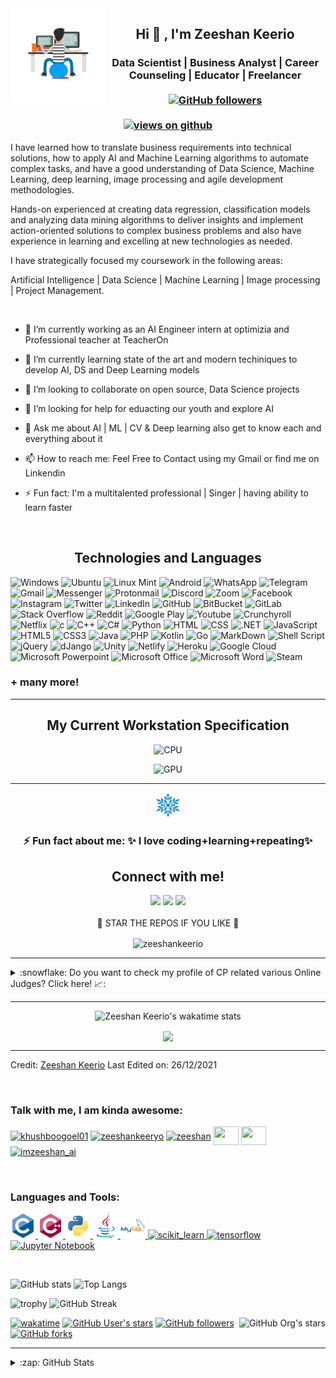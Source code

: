 
 <img align="left" alt="gif" src="https://github.com/imzeeshan-ai/imzeeshan-ai/blob/main/me.gif?raw=true" width="30%" height="30%" />
  

<h2 align="center"> Hi 👋 , I'm Zeeshan Keerio <br/></h2> 
<h3 align="center">Data Scientist | Business Analyst | Career Counseling | Educator | Freelancer <br> <br>
  <a href="https://github.com/zeeshankeerio" target="_blank">
    <img alt="GitHub followers" src="https://img.shields.io/github/followers/zeeshankeerio?label=Github%20followers&style=for-the-badge">
  </a> <br> <br>
  <a href="https://github.com/zeeshankeerio" target="_blank">
    <img src="https://komarev.com/ghpvc/?username=zeeshankeerio&label=Views&color=brightgreen&style=flat-square" alt="views on github" />
  </a>
  </h3> 

<p>

I have learned how to translate business requirements into technical solutions, how to apply AI and Machine Learning algorithms to automate complex tasks, and have a good understanding of Data Science, Machine Learning, deep learning, image processing and agile development methodologies.

Hands-on experienced at creating data regression, classification models and analyzing data mining algorithms to deliver insights and implement action-oriented solutions to complex business problems and also have experience in learning and excelling at new technologies as needed.

I have strategically focused my coursework in the following areas:

Artificial Intelligence | Data Science | Machine Learning | Image processing | Project Management.

<br />

</p>

- 🔭 I’m currently working as an AI Engineer intern at optimizia and Professional teacher at TeacherOn

- 🌱 I’m currently learning state of the art and modern techiniques to develop AI, DS and Deep Learning models 

- 👯 I’m looking to collaborate on open source, Data Science projects

- 🤔 I’m looking for help for eduacting our youth and explore AI 

- 💬 Ask me about AI | ML | CV & Deep learning also get to know each and everything about it  

- 📫 How to reach me: Feel Free to Contact using my Gmail or find me on Linkendin 

- ⚡ Fun fact: I'm a multitalented professional | Singer | having ability to learn faster 

<br />

      
               
     


<h2 align="center">
Technologies and Languages </h2>

![Windows](https://img.shields.io/badge/Windows-0078D6?style=flat-square&logoColor=white)
![Ubuntu](https://img.shields.io/badge/Ubuntu-E95420?style=flat-square&logo=ubuntu&logoColor=white)
![Linux Mint](https://img.shields.io/badge/Linux_Mint-87CF3E?style=flat-square&logo=linux-mint&logoColor=white)
![Android](https://img.shields.io/badge/Android-3DDC84?style=flat-square&logo=android&logoColor=white)
![WhatsApp](https://img.shields.io/badge/WhatsApp-25D366?style=flat-square&logo=whatsapp&logoColor=white)
![Telegram](https://img.shields.io/badge/Telegram-2CA5E0?style=flat-square&logo=telegram&logoColor=white)
![Gmail](https://img.shields.io/badge/Gmail-D14836?style=flat-square&logo=gmail&logoColor=white)
![Messenger](https://img.shields.io/badge/Messenger-00B2FF?style=flat-square&logo=messenger&logoColor=white)
![Protonmail](https://img.shields.io/badge/ProtonMail-8B89CC?style=flat-square&logo=protonmail&logoColor=white)
![Discord](https://img.shields.io/badge/Discord-7289DA?style=flat-square&logo=discord&logoColor=white)
![Zoom](https://img.shields.io/badge/Zoom-2D8CFF?style=flat-square&logo=zoom&logoColor=white)
![Facebook](https://img.shields.io/badge/Facebook-1877F2?style=flat-square&logo=facebook&logoColor=white)
![Instagram](https://img.shields.io/badge/Instagram-E4405F?style=flat-square&logo=instagram&logoColor=white)
![Twitter](https://img.shields.io/badge/Twitter-1DA1F2?style=flat-square&logo=twitter&logoColor=white)
![LinkedIn](https://img.shields.io/badge/LinkedIn-0077B5?style=flat-square&logo=linkedin&logoColor=white)
![GitHub](https://img.shields.io/badge/-GitHub-181717?style=flat-square&logo=github)
![BitBucket](https://img.shields.io/badge/-BitBucket-darkblue?style=flat-square&logo=bitbucket)
![GitLab](https://img.shields.io/badge/GitLab-330F63?style=flat-square&logo=gitlab&logoColor=white)
![Stack Overflow](https://img.shields.io/badge/Stack_Overflow-FE7A16?style=flat-square&logo=stack-overflow&logoColor=white)
![Reddit](https://img.shields.io/badge/Reddit-FF4500?style=flat-square&logo=reddit&logoColor=white)
![Google Play](https://img.shields.io/badge/Google_Play-414141?style=flat-square&logo=google-play&logoColor=white)
![Youtube](https://img.shields.io/badge/YouTube-FF0000?style=flat-square&logo=youtube&logoColor=white)
![Crunchyroll](https://img.shields.io/badge/Crunchyroll-F47521?style=flat-square&logo=crunchyroll&logoColor=white)
![Netflix](https://img.shields.io/badge/Netflix-E50914?style=flat-square&logo=netflix&logoColor=white)
![c](https://img.shields.io/badge/C-00599C?style=flat-square&logo=c&logoColor=white)
![C++](https://img.shields.io/badge/-C++-007ACC?style=flat-square&logo=cplusplus&logoColor=white)
![C#](https://img.shields.io/badge/C%23-239120?style=flat-square&logo=c-sharp&logoColor=white)
![Python](https://img.shields.io/badge/Python-14354C?style=flat-square&logo=python&logoColor=white)
![HTML](https://img.shields.io/badge/HTML-239120?style=flat-square&logo=html5&logoColor=white)
![CSS](https://img.shields.io/badge/CSS-239120?&style=flat-square&logo=css3&logoColor=white)
![.NET](https://img.shields.io/badge/.NET-5C2D91?style=flat-square&logo=.net&logoColor=white)
![JavaScript](https://img.shields.io/badge/-JavaScript-black?style=flat-square&logo=javascript)
![HTML5](https://img.shields.io/badge/HTML5-E34F26?style=flat-square&logo=html5&logoColor=white)
![CSS3](https://img.shields.io/badge/CSS3-1572B6?style=flat-square&logo=css3&logoColor=white)
![Java](https://img.shields.io/badge/-Java-007396?style=flat-square&logo=java)
![PHP](https://img.shields.io/badge/PHP-777BB4?style=flat-square&logo=php&logoColor=white)
![Kotlin](https://img.shields.io/badge/Kotlin-0095D5?&style=flat-square&logo=kotlin&logoColor=white)
![Go](https://img.shields.io/badge/Go-00ADD8?style=flat-square&logo=go&logoColor=white)
![MarkDown](https://img.shields.io/badge/Markdown-000000?style=flat-square&logo=markdown&logoColor=white)
![Shell Script](https://img.shields.io/badge/Shell_Script-121011?style=flat-square&logo=gnu-bash&logoColor=white)
![jQuery](https://img.shields.io/badge/jQuery-0769AD?style=flat-square&logo=jquery&logoColor=white)
![dJango](https://img.shields.io/badge/Django-092E20?style=flat-square&logo=django&logoColor=white)
![Unity](https://img.shields.io/badge/Unity-100000?style=flat-square&logo=unity&logoColor=white)
![Netlify](https://img.shields.io/badge/Netlify-00C7B7?style=flat-square&logo=netlify&logoColor=white)
![Heroku](https://img.shields.io/badge/Heroku-430098?style=flat-square&logo=heroku&logoColor=white)
![Google Cloud](https://img.shields.io/badge/Google_Cloud-4285F4?style=flat-square&logo=google-cloud&logoColor=white)
![Microsoft Powerpoint](https://img.shields.io/badge/Microsoft_PowerPoint-B7472A?style=flat-square&logo=microsoft-powerpoint&logoColor=white)
![Microsoft Office](https://img.shields.io/badge/Microsoft_Office-D83B01?style=flat-square&logo=microsoft-office&logoColor=white)
![Microsoft Word](https://img.shields.io/badge/Microsoft_Word-2B579A?style=flat-square&logo=microsoft-word&logoColor=white)
![Steam](https://img.shields.io/badge/Steam-000000?style=flat-square&logo=steam&logoColor=white) 
<h3> + many more! </h3>

-------------------------------------------------------------------------------------------------------------------------------------------------------


<h2 align="center">
My Current Workstation Specification </h2>

<div align="center">
	

![CPU](https://img.shields.io/badge/AMD-Ryzen_5_3500X-ED1C24?style=for-the-badge&logo=amd&logoColor=white)
<br> 
	
![GPU](https://img.shields.io/badge/AMD-Radeon_RX_550-ED1C24?style=for-the-badge&logo=amd&logoColor=white) 



</div>

---------------------------------------------------------------------------------------------------------------------------------------------------------------------------------

<div align="center">
  


  
  <img align="center" a href='https://archiveprogram.github.com/'><img src='https://raw.githubusercontent.com/acervenky/animated-github-badges/master/assets/acbadge.gif' width='40' height='40'></a>

 ### ⚡ Fun fact about me: ✨ I love coding+learning+repeating✨ 
 


<h2>Connect with me!</h2>
 
[<img src="https://img.shields.io/badge/linkedin-%230077B5.svg?&style=for-the-badge&logo=linkedin&logoColor=white" />](https://www.linkedin.com/in/zeeshan-keerio/) [<img src = "https://img.shields.io/badge/twitter-%2320A1F1.svg?&style=for-the-badge&logo=twitter&logoColor=white">](https://twitter.com/imzeeshan_ai/)  [<img src = "https://img.shields.io/badge/facebook-%2320A1F1.svg?&style=for-the-badge&logo=facebook&logoColor=white">](https://facebook.com/ZeeshanKeerio)
<br> <br>
🌟 STAR THE REPOS IF YOU LIKE 🌟



<p><img align="center" src="https://github-readme-streak-stats.herokuapp.com/?user=zeeshankeerio" alt="zeeshankeerio" /></p>



</div>










---------------------------------------------------------------------------------------------------------------------------------------------------------------------------------
<details>
	 <summary> :snowflake: Do you want to check my profile of CP related various Online Judges? Click here! 📈:</summary>
<div align="center">


:star: [Codeforces](https://codeforces.com/profile/zeeshankeerio) <br>
:star: [Toph](https://toph.co/u/FahimFBA) <br>
:star: [HackerRank](https://www.hackerrank.com/zeeshankeerio) <br>
:star: [HackerEarth](https://www.hackerearth.com/@md.zeeshankeerio) <br>
:star: [URI](https://www.urionlinejudge.com.br/judge/en/profile/436965) <br>
:star: [Dimik OJ](https://dimikoj.com/) <br>
:star: [Codechef](https://www.codechef.com/users/zeeshankeerio)  <br>
:star: [CodingBat](https://codingbat.com/) <br>
:star: [Leetcode](https://leetcode.com/zeeshankeerio/) <br>
:star: [SPOJ](https://www.spoj.com/users/zeeshankeerio/) <br>
:star: [LightOJ](http://lightoj.com/) <br>
:star: [Timus](https://acm.timus.ru/author.aspx?id=302862)<br>
:star: [AMT](http://orac.amt.edu.au/)<br>
:star: [UVa](http://onlinejudge.org/)<br>
:star: [CodeMarshal](https://algo.codemarshal.org/users/zeeshankeerio) <br>
<i>Many more are coming soon...</i> :clap: </div> </details>
	
	
---------------------------------------------------------------------------------------------------------------------------------------------------------------------------



<div align="center">
	

![Zeeshan Keerio's wakatime stats](https://github-readme-stats.vercel.app/api/wakatime?username=zeeshankeerio&layout=compact&theme=synthwave&v=2)


</div>


<p align="center">

<a href="https://github.com/zeeshankeerio/github-readme-twitter">
<img align="center" src="https://github-readme-twitter.gazf.vercel.app/api?id=imzeeshan_ai&layout=wide&show_reply=off&show_retweet=off" />
</a>

</p>



------
Credit: [Zeeshan Keerio](https://github.com/zeeshankeerio)
Last Edited on: 26/12/2021


<br />

### Talk with me, I am kinda awesome:
<a href="https://www.linkedin.com/in/zeeshan-keerio" target="blank"><img align="center" src="https://cdn.jsdelivr.net/npm/simple-icons@3.0.1/icons/linkedin.svg" alt="khushboogoel01" height="30" width="40" /></a>
<a href="https://instagram.com/zeeshankeeryo" target="blank"><img align="center" src="https://cdn.jsdelivr.net/npm/simple-icons@3.0.1/icons/instagram.svg" alt="zeeshankeeryo" height="30" width="40" /></a>
<a href="https://www.youtube.com/c/zeeshan" target="blank"><img align="center" src="https://cdn.jsdelivr.net/npm/simple-icons@3.0.1/icons/youtube.svg" alt="zeeshan" height="30" width="40" /></a>
<a href="https://www.hackerrank.com/imzeeshan_ai" target="blank"><img align="center" src="https://cdn.jsdelivr.net/npm/simple-icons@3.0.1/icons/hackerrank.svg" height="30" width="40" /></a>
<a href="https://github.com/imzeeshan-ai" target="blank"><img align="center" src="https://cdn.jsdelivr.net/npm/simple-icons@3.0.1/icons/github.svg" height="30" width="40" /></a>
<a href="https://twitter.com/imzeeshan_ai" target="blank"><img align="center" src="https://cdn.jsdelivr.net/npm/simple-icons@3.0.1/icons/twitter.svg" alt="imzeeshan_ai" height="30" width="40" /></a>


<br />


<h3 align="left">Languages and Tools:</h3>
<p align="left"> 
 

<a href="https://www.cprogramming.com/" target="_blank">
    <img src="https://raw.githubusercontent.com/devicons/devicon/master/icons/c/c-original.svg" alt="c" width="40px" height="40px"/> </a> 
  <a href="https://www.w3schools.com/cpp/" target="_blank"> <img src="https://raw.githubusercontent.com/devicons/devicon/master/icons/cplusplus/cplusplus-original.svg" alt="cplusplus" width="40" height="40"/> </a>
  <a href="https://www.python.org" target="_blank"> <img src="https://raw.githubusercontent.com/devicons/devicon/master/icons/python/python-original.svg" alt="python" width="40" height="40"/> </a> 
  <a href="https://www.java.com" target="_blank"> 
    <img src="https://raw.githubusercontent.com/devicons/devicon/master/icons/java/java-original.svg" alt="java" width="40" height="40"/> </a>
  <a href="https://www.mysql.com/" target="_blank"> 
    <img src="https://raw.githubusercontent.com/devicons/devicon/master/icons/mysql/mysql-original-wordmark.svg" alt="mysql" width="40" height="40"/> </a>
  <a href="https://scikit-learn.org/" target="_blank"> 
    <img src="https://upload.wikimedia.org/wikipedia/commons/0/05/Scikit_learn_logo_small.svg" alt="scikit_learn" width="40" height="40"/> </a> 
  <a href="https://www.tensorflow.org" target="_blank"> 
    <img src="https://www.vectorlogo.zone/logos/tensorflow/tensorflow-icon.svg" alt="tensorflow" width="40" height="40"/> </a>
  <a href="https://jupyter.org/" target="_blank">
    <img src="https://jupyter.org/assets/nav_logo.svg" alt="Jupyter Notebook" width="60" height="40"/> </a>
</p>
<br />


![GitHub stats](https://github-readme-stats.vercel.app/api?username=zeeshankeerio&theme=gotham&show_icons=true&count_private=true&hide_title=true&hide_border=true)
![Top Langs](https://github-readme-stats.vercel.app/api/top-langs/?username=zeeshankeerio&layout=default&theme=gotham&hide=html&hide_border=true&card_width=330)


![trophy](https://github-profile-trophy.vercel.app/?username=zeeshankeerio&theme=onestar&no-frame=true&column=3&row=2)
![GitHub Streak](http://github-readme-streak-stats.herokuapp.com?user=zeeshankeerio&theme=gotham&hide_border=true&date_format=M%20j%5B%2C%20Y%5D)


[<img alt="GitHub Org's stars" src="https://img.shields.io/github/stars/OldCodersClub?label=OldCodersClub%27s%20Stars&logoColor=red&style=social" align="right">](https://github.com/OldCodersClub/faq)

[![wakatime](https://wakatime.com/badge/user/8cc8aa38-4041-409b-9d27-a85e5b897ad4.svg?style=social)](https://wakatime.com/@8cc8aa38-4041-409b-9d27-a85e5b897ad4)
[<img alt="GitHub User's stars" src="https://img.shields.io/github/stars/zeeshankeerio?affiliations=OWNER%2CCOLLABORATOR%2CORGANIZATION_MEMBER&label=Total%20user%20stars%20in%20all%20repo&logoColor=red&style=social">](https://github.com/zeeshankeerio?tab=repositories&q=&type=&language=&sort=stargazers)
[<img alt="GitHub followers" src="https://img.shields.io/github/followers/zeeshankeerio?&logoColor=red&style=social">](https://github.com/zeeshankeerio?tab=followers)
[<img alt="GitHub forks" src="https://img.shields.io/github/forks/zeeshankeerio/TranslatorSelenium?logoColor=red&style=social">](https://github.com/zeeshankeerio/TranslatorSelenium/network/members)


---

<details>
  <summary>:zap: GitHub Stats</summary>

<p>
  <img align="center" src="https://github-readme-stats.vercel.app/api/top-langs?username=imzeeshan-ai&show_icons=true&locale=en&layout=compact&theme=tokyonight" alt="imzeeshan-ai" />
</p>

<p>
  <img align="center" src="https://github-readme-stats.vercel.app/api?username=imzeeshan-ai&theme=tokyonight&show_icons=true&locale=en" alt="imzeeshan-ai" />
</p>
<br>
<hr>
<div align="center">

<p align="center"> <img src="https://komarev.com/ghpvc/?username=imzeeshan-ai&label=Views&color=blue&style=plastic" alt="Profile Views" /> </p>



</details>

[website]: https://imzeeshan-ai.github.io/
[youtube]: https://www.youtube.com/channel/UCFzjCXfzHRDR8lCDXZBGhTw
[instagram]: https://www.instagram.com/zeeshankeeryo/
[linkedin]: https://www.linkedin.com/in/zeeshan-keerio-b6a381142/
[portfolio]: https://imzeeshan-ai.github.io/






